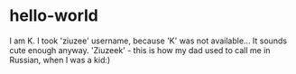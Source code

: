 # hello-world

I am K. I took 'ziuzee' username, because 'K' was not available... It sounds cute enough anyway. 'Ziuzeek' - this is how my dad used to call me in Russian, when I was a kid:)
